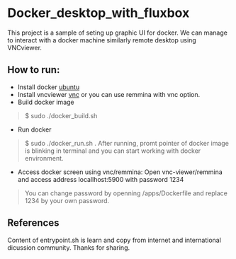 # Docker_desktop_with_fluxbox
This project is a sample of seting up graphic UI for docker. We can manage to interact with a docker machine similarly remote desktop using VNCviewer.

## How to run:
- Install docker [ubuntu](https://docs.docker.com/install/linux/docker-ce/ubuntu/)
- Install vncviewer [vnc](https://www.realvnc.com/en/connect/download/viewer/) or you can use remmina with vnc option.
- Build docker image
> $ sudo ./docker_build.sh
- Run docker
> $ sudo ./docker_run.sh . 
After running, promt pointer of docker image is blinking in terminal and you can start working with docker environment.
- Access docker screen using vnc/remmina: Open vnc-viewer/remmina and access address locallhost:5900 with password 1234
> You can change password by openning /apps/Dockerfile and replace 1234 by your own password.

## References 
Content of entrypoint.sh is learn and copy from internet and international dicussion community. Thanks for sharing.
